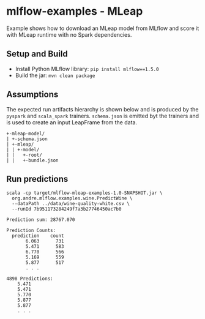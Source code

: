 # mlflow-examples - MLeap

Example shows how to download an MLeap model from MLflow and score it with MLeap runtime with no Spark dependencies.

## Setup and Build

* Install Python MLflow library: `pip install mlflow==1.5.0`
* Build the jar: `mvn clean package`

## Assumptions

The expected run artifacts hierarchy is shown below and is produced by the `pyspark` and `scala_spark` trainers.
`schema.json` is emitted byt the trainers and is used to create an input LeapFrame from the data.

```
+-mleap-model/
| +-schema.json
| +-mleap/
| | +-model/
| |   +-root/
| |   +-bundle.json
```

## Run predictions

```
scala -cp target/mlflow-mleap-examples-1.0-SNAPSHOT.jar \
  org.andre.mlflow.examples.wine.PredictWine \
  --dataPath ../data/wine-quality-white.csv \
  --runId 7b951173284249f7a3b27746450ac7b0
```

```
Prediction sum: 28767.070

Prediction Counts:
  prediction    count
       6.063      731
       5.471      583
       6.770      566
       5.169      559
       5.877      517
       . . .

4898 Predictions:
    5.471
    5.471
    5.770
    5.877
    5.877
    . . .

```

